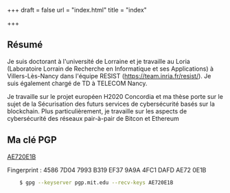 +++
draft = false
url = "index.html"
title = "index"

+++

## Résumé

Je suis doctorant à l'université de Lorraine et je travaille au Loria (Laboratoire Lorrain de Recherche en Informatique et ses Applications) à Villers-Lès-Nancy dans l'équipe RESIST (https://team.inria.fr/resist/). Je suis également chargé de TD à TELECOM Nancy.

Je travaille sur le projet européen H2020 Concordia et ma thèse porte sur le sujet de la Sécurisation des futurs services de cybersécurité basés sur la blockchain. Plus particulièrement, je travaille sur les aspects de cybersécurité des réseaux pair-à-pair de Bitcon et Ethereum

## Ma clé PGP

[AE720E1B](https://pgp.mit.edu/pks/lookup?op=get&search=0x4FC1DAFDAE720E1B)

Fingerprint : 4586 7D04 7993 B319 EF37  9A9A 4FC1 DAFD AE72 0E1B
```sh
    $ gpg --keyserver pgp.mit.edu --recv-keys AE720E1B
```

<!-- ## Mon CV

[CV en français](/cv/cv.pdf) (août 2016)

[My résumé (in english)](/cv/cv_english.pdf) (August 2016) -->
